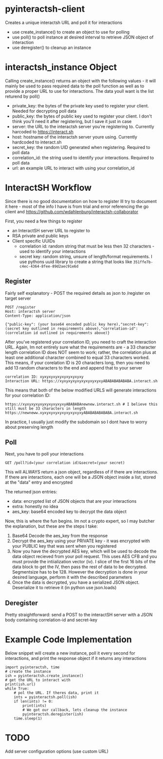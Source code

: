 # pyinteractsh-client

Creates a unique interactsh URL and poll it for interactions

- use create_instance() to create an object to use for polling
- use poll() to poll instance at desired interval to retrieve JSON object of interaction
- use deregister() to cleanup an instance

# interactsh_instance Object
Calling create_instance() returns an object with the following values - it will mainly be used to pass required data to the poll function as well as to provide a proper URL to use for interactions. The data youll want is the list returend by poll()

 - private_key: the bytes of the private key used to register your client. Needed for decrypting poll data
 - public_key: the bytes of public key used to register your client. I don't think you'll need it after registering, but I save it just in case
 - server: the URL to the interactsh server you're registering to. Currently harcoded to https://interact.sh
 - host: hostname of the interactsh server youre using. Currently hardcoded to interact.sh
 - secret_key: the random UID generated when registering. Required to poll data
 - correlation_id: the string used to identify your interactions. Required to poll data
 - url: an example URL to interact with using your correlation_id

# InteractSH Workflow
Since there is no good documentation on how to register Ill try to document it here - most of the info I have is from trial and error referencing the go client and https://github.com/wdahlenburg/interactsh-collaborator

First, you need a few things to register
  - an InteractSH server URL to register to
  - RSA private and public keys
  - Client specific UUIDs
    - correlation id: random string that must be less then 32 characters - used to identify your interactions  
    - secret key: random string, unsure of length/format requirements. I use pythons uuid library to create a string that looks like ```351ffe7b-c4ec-4364-8fee-89d2aec91e6d```

## Register
Fairly self explanatory - POST the required details as json to /register on target server
```
POST /register
Host: interactsh server
Content-Type: application/json

{"public-key": (your base64 encoded public key here),"secret-key":(secret key outlined in requirements above),"correlation-id": (correlation id outlined in requirements above)}
```
After you've registered your correlation ID, you need to craft the interaction URL. Again, Im not entirely sure what the requirements are - a 33 character length correlation ID does NOT seem to work; rather, the correlation plus at least one additional character combined to equal 33 characters worked. This means, if your corelation ID is 20 characters long, then you need to add 13 random characters to the end and append that to your server
```
correlation ID: xyxyxyxyxyxyxyxyxyxy
Interaction URL: https://xyxyxyxyxyxyxyxyxyxyABABABABABABA.interact.sh
```
This means that both of the below modified URLS will generate interactions for your correlation ID:
```
https://xyxyxyxyxyxyxyxyxyxyABABABAnewnew.interact.sh # I believe this still must be 33 characters in length
https://newneww.xyxyxyxyxyxyxyxyxyxyABABABABABABA.interact.sh
```
In practice, I usually just modify the subdomain so I dont have to worry about preserving length
## Poll
Next, you have to poll your interactions
```
GET /poll?id=(your correlation id)&secret=(your secret)
```
This will ALWAYS return a json object, regardless of if there are interactions. If there are interactions, each one will be a JSON object inside a list, stored at the "data" entry and encrypted

The returned json entries:
 - data: encrypted list of JSON objects that are your interactions 
 - extra: honestly no idea
 - aes_key: base64 encoded key to decrypt the data object  

Now, this is where the fun begins. Im not a crypto expert, so I may butcher the explanation, but these are the steps I take:

1) Base64 Decode the aes_key from the response
2) Decrypt the aes_key using your PRIVATE key - it was encrypted with your PUBLIC key that was sent when you registered
3) Now you have the decrypted AES key, which will be used to decode the data object recieved from your poll request. This uses AES CFB and you must provide the intiialization vector (iv). I slice of the first 16 bits of the data block to get the IV, then pass the rest of data to be decrypted. Segmentsize has to be 128. However the decryption is done in your desired language, perform it with the described parameters
4) Once the data is decrypted, you have a serialized JSON object. Deserialize it to retrieve it (in python use json.loads)

## Deregister
Pretty straightforward: send a POST to the interactSH server with a JSON body containing correlation-id and secret-key

# Example Code Implementation
Below snippet will create a new instance, poll it every second for interactions, and print the response object if it returns any interactions

```
import pyinteractsh, time
# create the instance
ish = pyinteractsh.create_instance()
# get the URL to interact with
print(ish.url)
while True:
    # pol the URL. If theres data, print it
    ints = pyinteractsh.poll(ish)
    if len(ints) != 0:
        print(ints)
        # We got our callback, lets cleanup the instance
        pyinteractsh.deregister(ish)
    time.sleep(1)
```

# TODO
Add server configuration options (use custom URL)
